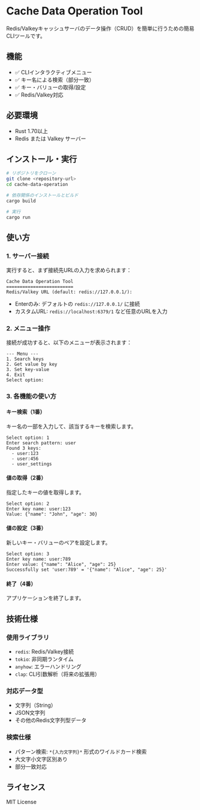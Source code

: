 # Cache Data Operation Tool

Redis/Valkeyキャッシュサーバのデータ操作（CRUD）を簡単に行うための簡易CLIツールです。

## 機能

- ✅ CLIインタラクティブメニュー
- ✅ キー名による検索（部分一致）
- ✅ キー・バリューの取得/設定
- ✅ Redis/Valkey対応

## 必要環境

- Rust 1.70以上
- Redis または Valkey サーバー

## インストール・実行

```bash
# リポジトリをクローン
git clone <repository-url>
cd cache-data-operation

# 依存関係のインストールとビルド
cargo build

# 実行
cargo run
```

## 使い方

### 1. サーバー接続

実行すると、まず接続先URLの入力を求められます：

```
Cache Data Operation Tool
=========================
Redis/Valkey URL (default: redis://127.0.0.1/): 
```

- Enterのみ: デフォルトの `redis://127.0.0.1/` に接続
- カスタムURL: `redis://localhost:6379/1` など任意のURLを入力

### 2. メニュー操作

接続が成功すると、以下のメニューが表示されます：

```
--- Menu ---
1. Search keys
2. Get value by key
3. Set key-value
4. Exit
Select option: 
```

### 3. 各機能の使い方

#### キー検索（1番）
キー名の一部を入力して、該当するキーを検索します。

```
Select option: 1
Enter search pattern: user
Found 3 keys:
  - user:123
  - user:456  
  - user_settings
```

#### 値の取得（2番）
指定したキーの値を取得します。

```
Select option: 2
Enter key name: user:123
Value: {"name": "John", "age": 30}
```

#### 値の設定（3番）
新しいキー・バリューのペアを設定します。

```
Select option: 3
Enter key name: user:789
Enter value: {"name": "Alice", "age": 25}
Successfully set 'user:789' = '{"name": "Alice", "age": 25}'
```

#### 終了（4番）
アプリケーションを終了します。

## 技術仕様

### 使用ライブラリ

- `redis`: Redis/Valkey接続
- `tokio`: 非同期ランタイム
- `anyhow`: エラーハンドリング
- `clap`: CLI引数解析（将来の拡張用）

### 対応データ型

- 文字列（String）
- JSON文字列
- その他のRedis文字列型データ

### 検索仕様

- パターン検索: `*{入力文字列}*` 形式のワイルドカード検索
- 大文字小文字区別あり
- 部分一致対応

## ライセンス

MIT License
